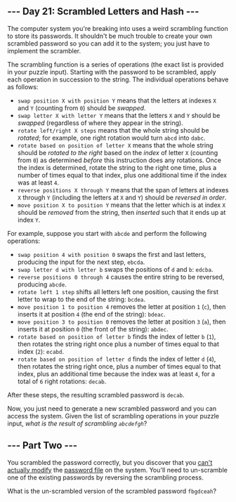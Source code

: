 --- Day 21: Scrambled Letters and Hash ---
------------------------------------------

The computer system you're breaking into uses a <span
title="I do not like them, Security-Account-Manager-I-Am! I do not like scrambled letters and hash!">weird
scrambling function</span> to store its passwords. It shouldn't be much
trouble to create your own scrambled password so you can add it to the
system; you just have to implement the scrambler.

The scrambling function is a series of operations (the exact list is
provided in your puzzle input). Starting with the password to be
scrambled, apply each operation in succession to the string. The
individual operations behave as follows:

-   `swap position X with position Y` means that the letters at indexes
    `X` and `Y` (counting from `0`) should be *swapped*.
-   `swap letter X with letter Y` means that the letters `X` and `Y`
    should be *swapped* (regardless of where they appear in the string).
-   `rotate left/right X steps` means that the whole string should be
    *rotated*; for example, one right rotation would turn `abcd` into
    `dabc`.
-   `rotate based on position of letter X` means that the whole string
    should be *rotated to the right* based on the *index* of letter `X`
    (counting from `0`) as determined *before* this instruction does any
    rotations. Once the index is determined, rotate the string to the
    right one time, plus a number of times equal to that index, plus one
    additional time if the index was at least `4`.
-   `reverse positions X through Y` means that the span of letters at
    indexes `X` through `Y` (including the letters at `X` and `Y`)
    should be *reversed in order*.
-   `move position X to position Y` means that the letter which is at
    index `X` should be *removed* from the string, then *inserted* such
    that it ends up at index `Y`.

For example, suppose you start with `abcde` and perform the following
operations:

-   `swap position 4 with position 0` swaps the first and last letters,
    producing the input for the next step, `ebcda`.
-   `swap letter d with letter b` swaps the positions of `d` and `b`:
    `edcba`.
-   `reverse positions 0 through 4` causes the entire string to be
    reversed, producing `abcde`.
-   `rotate left 1 step` shifts all letters left one position, causing
    the first letter to wrap to the end of the string: `bcdea`.
-   `move position 1 to position 4` removes the letter at position `1`
    (`c`), then inserts it at position `4` (the end of the string):
    `bdeac`.
-   `move position 3 to position 0` removes the letter at position `3`
    (`a`), then inserts it at position `0` (the front of the string):
    `abdec`.
-   `rotate based on position of letter b` finds the index of letter `b`
    (`1`), then rotates the string right once plus a number of times
    equal to that index (`2`): `ecabd`.
-   `rotate based on position of letter d` finds the index of letter `d`
    (`4`), then rotates the string right once, plus a number of times
    equal to that index, plus an additional time because the index was
    at least `4`, for a total of `6` right rotations: `decab`.

After these steps, the resulting scrambled password is `decab`.

Now, you just need to generate a new scrambled password and you can
access the system. Given the list of scrambling operations in your
puzzle input, *what is the result of scrambling `abcdefgh`*?

--- Part Two ---
----------------

You scrambled the password correctly, but you discover that you [can't
actually modify](https://en.wikipedia.org/wiki/File_system_permissions)
the [password file](https://en.wikipedia.org/wiki/Passwd) on the system.
You'll need to un-scramble one of the existing passwords by reversing
the scrambling process.

What is the un-scrambled version of the scrambled password `fbgdceah`?

